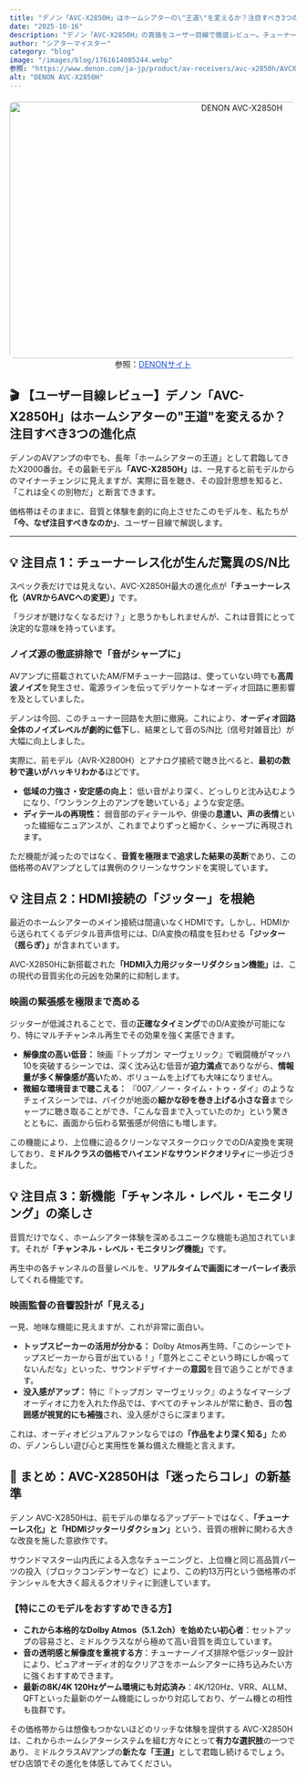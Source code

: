 ```yaml
---
title: "デノン「AVC-X2850H」はホームシアターの\"王道\"を変えるか？注目すべき3つの進化点"
date: "2025-10-16"
description: "デノン「AVC-X2850H」の真価をユーザー目線で徹底レビュー。チューナーレス化とHDMIジッターリダクションによる劇的な音質向上を解説。5.1.2chホームシアターを始める方に最適な、ミドルクラスの新定番です。"
author: "シアターマイスター"
category: "blog"
image: "/images/blog/1761614085244.webp"
参照: "https://www.denon.com/ja-jp/product/av-receivers/avc-x2850h/AVCX2850HJP.html|DENONサイト"
alt: "DENON AVC-X2850H"
---
```

<figure style="text-align: center; margin: 20px auto;">
  <img src="/images/blog/1761614085244.webp" alt="DENON AVC-X2850H" width="800" height="450" style="display: block; margin: 0 auto; border-radius: 8px;" />
  <figcaption class="mb-16">
    参照：<a href="https://www.denon.com/ja-jp/product/av-receivers/avc-x2850h/AVCX2850HJP.html" target="_blank" style="color: #1d4ed8; text-decoration: underline;">DENONサイト</a>
  </figcaption>
</figure>

## 🎬 【ユーザー目線レビュー】デノン「AVC-X2850H」はホームシアターの"王道"を変えるか？注目すべき3つの進化点

デノンのAVアンプの中でも、長年「ホームシアターの王道」として君臨してきたX2000番台。その最新モデル<strong>「AVC-X2850H」</strong>は、一見すると前モデルからのマイナーチェンジに見えますが、実際に音を聴き、その設計思想を知ると、「これは全くの別物だ」と断言できます。

価格帯はそのままに、音質と体験を劇的に向上させたこのモデルを、私たちが<strong>「今、なぜ注目すべきなのか」</strong>、ユーザー目線で解説します。

***

## 💡 注目点 1：チューナーレス化が生んだ驚異のS/N比

スペック表だけでは見えない、AVC-X2850H最大の進化点が<strong>「チューナーレス化（AVRからAVCへの変更）」</strong>です。

「ラジオが聴けなくなるだけ？」と思うかもしれませんが、これは音質にとって決定的な意味を持っています。

### ノイズ源の徹底排除で「音がシャープに」

AVアンプに搭載されていたAM/FMチューナー回路は、使っていない時でも**高周波ノイズ**を発生させ、電源ラインを伝ってデリケートなオーディオ回路に悪影響を及としていました。

デノンは今回、このチューナー回路を大胆に撤廃。これにより、<strong>オーディオ回路全体のノイズレベルが劇的に低下</strong>し、結果として音のS/N比（信号対雑音比）が大幅に向上しました。

実際に、前モデル（AVR-X2800H）とアナログ接続で聴き比べると、**最初の数秒で違いがハッキリわかる**ほどです。

- <strong>低域の力強さ・安定感の向上：</strong> 低い音がより深く、どっしりと沈み込むようになり、「ワンランク上のアンプを聴いている」ような安定感。
- <strong>ディテールの再現性：</strong> 弱音部のディテールや、俳優の<strong>息遣い、声の表情</strong>といった繊細なニュアンスが、これまでよりずっと細かく、シャープに再現されます。

ただ機能が減ったのではなく、<strong>音質を極限まで追求した結果の英断</strong>であり、この価格帯のAVアンプとしては異例のクリーンなサウンドを実現しています。

## 💡 注目点 2：HDMI接続の「ジッター」を根絶

最近のホームシアターのメイン接続は間違いなくHDMIです。しかし、HDMIから送られてくるデジタル音声信号には、D/A変換の精度を狂わせる<strong>「ジッター（揺らぎ）」</strong>が含まれています。

AVC-X2850Hに新搭載された<strong>「HDMI入力用ジッターリダクション機能」</strong>は、この現代の音質劣化の元凶を効果的に抑制します。

### 映画の緊張感を極限まで高める

ジッターが低減されることで、音の**正確なタイミング**でのD/A変換が可能になり、特にマルチチャンネル再生でその効果を強く実感できます。

- <strong>解像度の高い低音：</strong> 映画『トップガン マーヴェリック』で戦闘機がマッハ10を突破するシーンでは、深く沈み込む低音が<strong>迫力満点</strong>でありながら、<strong>情報量が多く解像感が高い</strong>ため、ボリュームを上げても大味になりません。
- <strong>微細な環境音まで聴こえる：</strong> 『007／ノー・タイム・トゥ・ダイ』のようなチェイスシーンでは、バイクが地面の<strong>細かな砂を巻き上げる小さな音</strong>までシャープに聴き取ることができ、「こんな音まで入っていたのか」という驚きとともに、画面から伝わる緊張感が何倍にも増します。

この機能により、上位機に迫るクリーンなマスタークロックでのD/A変換を実現しており、<strong>ミドルクラスの価格でハイエンドなサウンドクオリティ</strong>に一歩近づきました。

## 💡 注目点 3：新機能「チャンネル・レベル・モニタリング」の楽しさ

音質だけでなく、ホームシアター体験を深めるユニークな機能も追加されています。それが<strong>「チャンネル・レベル・モニタリング機能」</strong>です。

再生中の各チャンネルの音量レベルを、**リアルタイムで画面にオーバーレイ表示**してくれる機能です。

### 映画監督の音響設計が「見える」

一見、地味な機能に見えますが、これが非常に面白い。

- <strong>トップスピーカーの活用が分かる：</strong> Dolby Atmos再生時、「このシーンでトップスピーカーから音が出ている！」「意外とここぞという時にしか鳴ってないんだな」といった、サウンドデザイナーの**意図**を目で追うことができます。
- <strong>没入感がアップ：</strong> 特に『トップガン マーヴェリック』のようなイマーシブオーディオに力を入れた作品では、すべてのチャンネルが常に動き、音の**包囲感が視覚的にも補強**され、没入感がさらに深まります。

これは、オーディオビジュアルファンならではの<strong>「作品をより深く知る」</strong>ための、デノンらしい遊び心と実用性を兼ね備えた機能と言えます。

## 📝 まとめ：AVC-X2850Hは「迷ったらコレ」の新基準

デノン AVC-X2850Hは、前モデルの単なるアップデートではなく、<strong>「チューナーレス化」と「HDMIジッターリダクション」</strong>という、音質の根幹に関わる大きな改良を施した意欲作です。

サウンドマスター山内氏による入念なチューニングと、上位機と同じ高品質パーツの投入（ブロックコンデンサーなど）により、この約13万円という価格帯のポテンシャルを大きく超えるクオリティに到達しています。

### <strong>【特にこのモデルをおすすめできる方】</strong>

- <strong>これから本格的なDolby Atmos（5.1.2ch）を始めたい初心者</strong>：セットアップの容易さと、ミドルクラスながら極めて高い音質を両立しています。
- <strong>音の透明感と解像度を重視する方</strong>：チューナーノイズ排除や低ジッター設計により、ピュアオーディオ的なクリアさをホームシアターに持ち込みたい方に強くおすすめできます。
- <strong>最新の8K/4K 120Hzゲーム環境にも対応済み</strong>：4K/120Hz、VRR、ALLM、QFTといった最新のゲーム機能にしっかり対応しており、ゲーム機との相性も抜群です。

その価格帯からは想像もつかないほどのリッチな体験を提供する AVC-X2850H は、これからホームシアターシステムを組む方々にとって**有力な選択肢**の一つであり、ミドルクラスAVアンプの<strong>新たな「王道」</strong>として君臨し続けるでしょう。ぜひ店頭でその進化を体感してみてください。